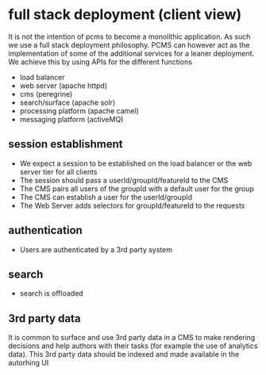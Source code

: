 # full stack deployment (client view)

It is not the intention of pcms to become a monolithic application. As such
we use a full stack deployment philosophy. PCMS can however act as the 
implementation of some of the additional services for a leaner deployment. 
We achieve this by using APIs for the different functions

- load balancer
- web server (apache httpd)
- cms (peregrine)
- search/surface (apache solr)
- processing platform (apache camel)
- messaging platform (activeMQ)

## session establishment

- We expect a session to be established on the load balancer or the 
  web server tier for all clients
- The session should pass a userId/groupId/featureId to the CMS
- The CMS pairs all users of the groupId with a default user for the group
- The CMS can establish a user for the userId/groupId
- The Web Server adds selectors for groupId/featureId to the requests

## authentication

- Users are authenticated by a 3rd party system

## search

- search is offloaded

## 3rd party data

It is common to surface and use 3rd party data in a CMS to make rendering
decisions and help authors with their tasks (for example the use of analytics
data). This 3rd party data should be indexed and made available in the autorhing UI

